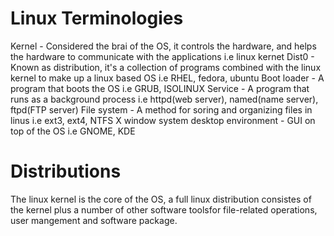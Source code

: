 # Linux Terminologies
Kernel - Considered the brai of the OS, it controls the hardware, and helps the hardware to communicate with the applications i.e linux kernet
Dist0 - Known as distribution, it's a collection of programs combined with the linux kernel to make up a linux based OS i.e RHEL, fedora, ubuntu
Boot loader - A program that boots the OS i.e GRUB, ISOLINUX
Service - A program that runs as a background process i.e httpd(web server), named(name server), ftpd(FTP server)
File system - A method for soring and organizing files in linus i.e ext3, ext4, NTFS
X window system
desktop environment - GUI on top of the OS i.e GNOME, KDE

# Distributions
The linux kernel is the core of the OS, a full linux distribution consistes of the kernel plus a number
of other software toolsfor file-related operations, user mangement and software package.